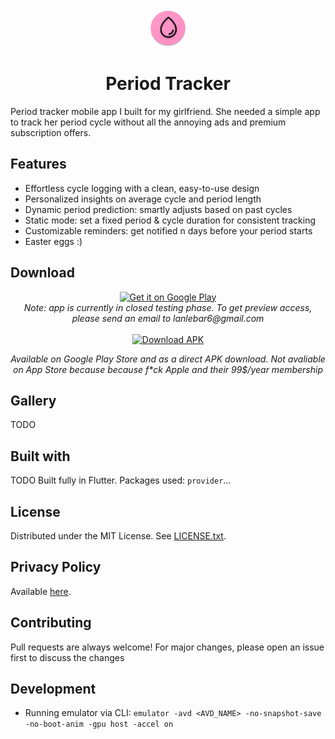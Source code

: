 <div align="center">
  <img src="android/app/src/main/res/mipmap-xxxhdpi/ic_launcher.png" alt="Logo" height="60">
  <h1 align="center">Period Tracker</h1>
</div>
Period tracker mobile app I built for my girlfriend. She needed a simple app to track her period cycle without all the annoying ads and premium subscription offers.


## Features
- Effortless cycle logging with a clean, easy-to-use design
- Personalized insights on average cycle and period length
- Dynamic period prediction: smartly adjusts based on past cycles
- Static mode: set a fixed period & cycle duration for consistent tracking
- Customizable reminders: get notified n days before your period starts
- Easter eggs :)


## Download



<p align="center">
  <a href="https://play.google.com/store/apps/details?id=com.lebaaar.period_tracker">
    <img src="https://upload.wikimedia.org/wikipedia/commons/thumb/7/78/Google_Play_Store_badge_EN.svg/2560px-Google_Play_Store_badge_EN.svg.png" width="33%" alt="Get it on Google Play">
  </a>
  <br>
  <i>Note: app is currently in closed testing phase. To get preview access, please send an email to lanlebar6@gmail.com </i>
  <br>
  <br>
  <a href="downloads/period_tracker.apk">
    <img src="https://img.shields.io/badge/Download-APK-blue?logo=android&logoColor=white" width="33%" alt="Download APK">
  </a>
  <br>
  <p align="center">
  <i>Available on Google Play Store and as a direct APK download. Not avaliable on App Store because because f*ck Apple and their 99$/year membership</i>
  </p>
</p>



## Gallery
TODO

## Built with
TODO
Built fully in Flutter. Packages used: `provider`...

## License
Distributed under the MIT License. See [LICENSE.txt](TODO).

## Privacy Policy
Available  [here](https://www.freeprivacypolicy.com/live/46902e6f-ed7c-4546-9990-e86785c11694).


## Contributing
Pull requests are always welcome! For major changes, please open an issue first to discuss the changes

## Development

- Running emulator via CLI:
`emulator -avd <AVD_NAME> -no-snapshot-save -no-boot-anim -gpu host -accel on`
